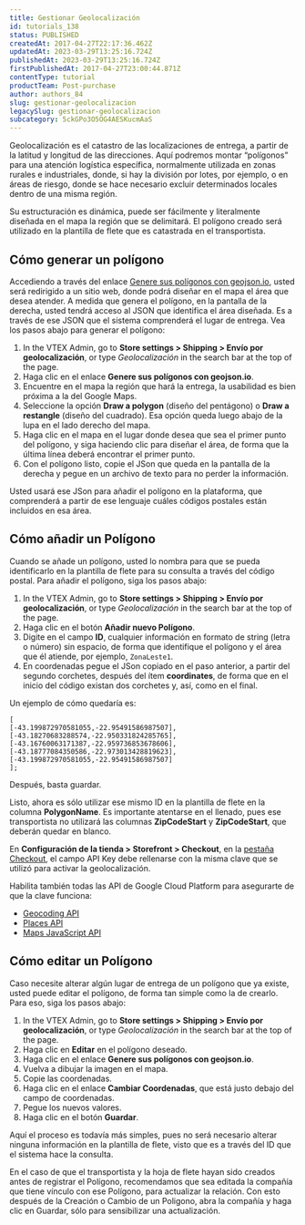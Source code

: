 ```yaml
---
title: Gestionar Geolocalización
id: tutorials_138
status: PUBLISHED
createdAt: 2017-04-27T22:17:36.462Z
updatedAt: 2023-03-29T13:25:16.724Z
publishedAt: 2023-03-29T13:25:16.724Z
firstPublishedAt: 2017-04-27T23:00:44.871Z
contentType: tutorial
productTeam: Post-purchase
author: authors_84
slug: gestionar-geolocalizacion
legacySlug: gestionar-geolocalizacion
subcategory: 5ckGPo3O5OG4AESKucmAaS
---
```


Geolocalización es el catastro de las localizaciones de entrega, a partir de la latitud y longitud de las direcciones. Aquí podremos montar “polígonos” para una atención logística específica, normalmente utilizada en zonas rurales e industriales, donde, si hay la división por lotes, por ejemplo, o en áreas de riesgo, donde se hace necesario excluir determinados locales dentro de una misma región.

Su estructuración es dinámica, puede ser fácilmente y literalmente diseñada en el mapa la región que se delimitará. El polígono creado será utilizado en la plantilla de flete que es catastrada en el transportista.

## Cómo generar un polígono

Accediendo a través del enlace [Genere sus polígonos con geojson.io](http://geojson.io/#map=2/20.0/0.0), usted será redirigido a un sitio web, donde podrá diseñar en el mapa el área que desea atender. A medida que genera el polígono, en la pantalla de la derecha, usted tendrá acceso al JSON que identifica el área diseñada. Es a través de ese JSON que el sistema comprenderá el lugar de entrega. Vea los pasos abajo para generar el polígono:

1. In the VTEX Admin, go to **Store settings > Shipping > Envío por geolocalización**, or type *Geolocalización* in the search bar at the top of the page.  
2. Haga clic en el enlace __Genere sus polígonos con geojson.io__.
3. Encuentre en el mapa la región que hará la entrega, la usabilidad es bien próxima a la del Google Maps.
4. Seleccione la opción __Draw a polygon__ (diseño del pentágono) o __Draw a restangle__ (diseño del cuadrado). Esa opción queda luego abajo de la lupa en el lado derecho del mapa.
5. Haga clic en el mapa en el lugar donde desea que sea el primer punto del polígono, y siga haciendo clic para diseñar el área, de forma que la última línea deberá encontrar el primer punto.
6. Con el polígono listo, copie el JSon que queda en la pantalla de la derecha y pegue en un archivo de texto para no perder la información.

Usted usará ese JSon para añadir el polígono en la plataforma, que comprenderá a partir de ese lenguaje cuáles códigos postales están incluidos en esa área.

## Cómo añadir un Polígono

Cuando se añade un polígono, usted lo nombra para que se pueda identificarlo en la plantilla de flete para su consulta a través del código postal. Para añadir el polígono, siga los pasos abajo:

1. In the VTEX Admin, go to **Store settings > Shipping > Envío por geolocalización**, or type *Geolocalización* in the search bar at the top of the page.  
2. Haga clic en el botón __Añadir nuevo Polígono__.
3. Digite en el campo __ID__, cualquier información en formato de string (letra o número) sin espacio, de forma que identifique el polígono y el área que él atiende, por ejemplo, `ZonaLeste1`.
4. En coordenadas pegue el JSon copiado en el paso anterior, a partir del segundo corchetes, después del ítem __coordinates__, de forma que en el inicio del código existan dos corchetes y, así, como en el final. 

Un ejemplo de cómo quedaría es:

```
[
[-43.199872970581055,-22.95491586987507],
[-43.18270683288574,-22.950331824285765],
[-43.16760063171387,-22.959736853678606],
[-43.18777084350586,-22.973013428819623],
[-43.199872970581055,-22.95491586987507]
];
```

Después, basta guardar.

<div class = "alert alert-warning">
 Listo, ahora es sólo utilizar ese mismo ID en la plantilla de flete en la columna <b>PolygonName</b>. Es importante atentarse en el llenado, pues ese transportista no utilizará las columnas <b>ZipCodeStart</b> y <b>ZipCodeStart</b>, que deberán quedar en blanco.
</div>

En **Configuración de la tienda > Storefront > Checkout**, en la [pestaña Checkout](https://help.vtex.com/es/tutorial/geolocalizacao-no-checkout/), el campo API Key debe rellenarse con la misma clave que se utilizó para activar la geolocalización.

Habilita también todas las API de Google Cloud Platform para asegurarte de que la clave funciona:

*   [Geocoding API](https://developers.google.com/maps/documentation/geocoding/overview)
*   [Places API](https://developers.google.com/maps/documentation/places/web-service/overview)
*   [Maps JavaScript API](https://developers.google.com/maps/documentation/javascript/overview)

## Cómo editar un Polígono

Caso necesite alterar algún lugar de entrega de un polígono que ya existe, usted puede editar el polígono, de forma tan simple como la de crearlo. Para eso, siga los pasos abajo:

1. In the VTEX Admin, go to **Store settings > Shipping > Envío por geolocalización**, or type *Geolocalización* in the search bar at the top of the page.  
2. Haga clic en __Editar__ en el polígono deseado.
3. Haga clic en el enlace __Genere sus polígonos con geojson.io__.
4. Vuelva a dibujar la imagen en el mapa.
5. Copie las coordenadas.
6. Haga clic en el enlace __Cambiar Coordenadas__, que está justo debajo del campo de coordenadas.
7. Pegue los nuevos valores.
8. Haga clic en el botón __Guardar__.

Aquí el proceso es todavía más simples, pues no será necesario alterar ninguna información en la plantilla de flete, visto que es a través del ID que el sistema hace la consulta.

<div class = "alert alert-warning"> 
  En el caso de que el transportista y la hoja de flete hayan sido creados antes de registrar el Polígono, recomendamos que sea editada la compañía que tiene vínculo con ese Polígono, para actualizar la relación. Con esto después de la Creación o Cambio de un Poligono, abra la compañía y haga clic en Guardar, sólo para sensibilizar una actualización.
</div>
